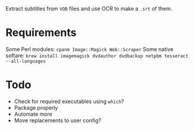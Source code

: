 Extract subtitles from `VOB` files and use OCR to make a `.srt` of them.

Requirements
============

Some Perl modules: `cpanm Image::Magick Web::Scraper`
Some native softare: `brew install imagemagick dvdauthor dvdbackup netpbm tesseract --all-languages`

Todo
====

- Check for required executables using `which`?
- Package properly
- Automate more
- Move replacements to user config?
